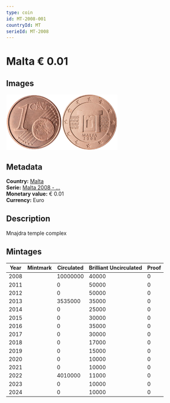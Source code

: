 ```yaml
---
type: coin
id: MT-2008-001
countryId: MT
serieId: MT-2008
---
```


# Malta € 0.01

## Images

<img src="../../../Images/common-2007-001.webp" height="150" alt="Front image"><img src="Images/malta-2008-001.webp" height="150" alt="Back image">

## Metadata

**Country:** [Malta](../index.md)\
**Serie:** [Malta 2008 - ...](index.md)\
**Monetary value:** € 0.01\
**Currency:** Euro

## Description

Mnajdra temple complex

## Mintages

| Year | Mintmark | Circulated | Brilliant Uncirculated | Proof |
| ---- | -------- | ---------- | ---------------------- | ----- |
| 2008 |          | 10000000   | 40000                  | 0     |
| 2011 |          | 0          | 50000                  | 0     |
| 2012 |          | 0          | 50000                  | 0     |
| 2013 |          | 3535000    | 35000                  | 0     |
| 2014 |          | 0          | 25000                  | 0     |
| 2015 |          | 0          | 30000                  | 0     |
| 2016 |          | 0          | 35000                  | 0     |
| 2017 |          | 0          | 30000                  | 0     |
| 2018 |          | 0          | 17000                  | 0     |
| 2019 |          | 0          | 15000                  | 0     |
| 2020 |          | 0          | 10000                  | 0     |
| 2021 |          | 0          | 10000                  | 0     |
| 2022 |          | 4010000    | 11000                  | 0     |
| 2023 |          | 0          | 10000                  | 0     |
| 2024 |          | 0          | 10000                  | 0     |
